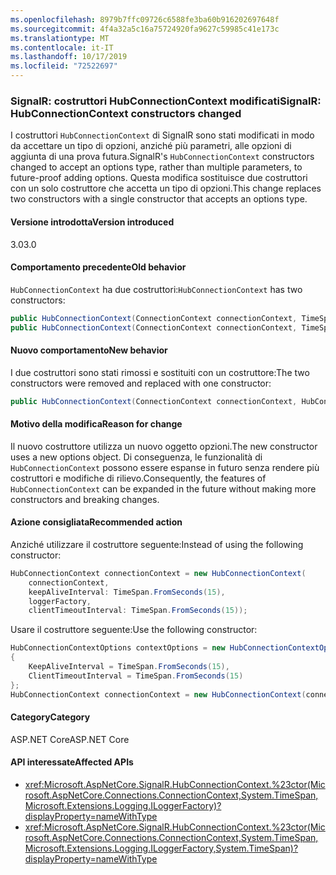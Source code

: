 ```yaml
---
ms.openlocfilehash: 8979b7ffc09726c6588fe3ba60b916202697648f
ms.sourcegitcommit: 4f4a32a5c16a75724920fa9627c59985c41e173c
ms.translationtype: MT
ms.contentlocale: it-IT
ms.lasthandoff: 10/17/2019
ms.locfileid: "72522697"
---
```

### <a name="signalr-hubconnectioncontext-constructors-changed"></a><span data-ttu-id="63f10-101">SignalR: costruttori HubConnectionContext modificati</span><span class="sxs-lookup"><span data-stu-id="63f10-101">SignalR: HubConnectionContext constructors changed</span></span>

<span data-ttu-id="63f10-102">I costruttori `HubConnectionContext` di SignalR sono stati modificati in modo da accettare un tipo di opzioni, anziché più parametri, alle opzioni di aggiunta di una prova futura.</span><span class="sxs-lookup"><span data-stu-id="63f10-102">SignalR's `HubConnectionContext` constructors changed to accept an options type, rather than multiple parameters, to future-proof adding options.</span></span> <span data-ttu-id="63f10-103">Questa modifica sostituisce due costruttori con un solo costruttore che accetta un tipo di opzioni.</span><span class="sxs-lookup"><span data-stu-id="63f10-103">This change replaces two constructors with a single constructor that accepts an options type.</span></span>

#### <a name="version-introduced"></a><span data-ttu-id="63f10-104">Versione introdotta</span><span class="sxs-lookup"><span data-stu-id="63f10-104">Version introduced</span></span>

<span data-ttu-id="63f10-105">3.0</span><span class="sxs-lookup"><span data-stu-id="63f10-105">3.0</span></span>

#### <a name="old-behavior"></a><span data-ttu-id="63f10-106">Comportamento precedente</span><span class="sxs-lookup"><span data-stu-id="63f10-106">Old behavior</span></span>

<span data-ttu-id="63f10-107">`HubConnectionContext` ha due costruttori:</span><span class="sxs-lookup"><span data-stu-id="63f10-107">`HubConnectionContext` has two constructors:</span></span>

```csharp
public HubConnectionContext(ConnectionContext connectionContext, TimeSpan keepAliveInterval, ILoggerFactory loggerFactory);
public HubConnectionContext(ConnectionContext connectionContext, TimeSpan keepAliveInterval, ILoggerFactory loggerFactory, TimeSpan clientTimeoutInterval);
```

#### <a name="new-behavior"></a><span data-ttu-id="63f10-108">Nuovo comportamento</span><span class="sxs-lookup"><span data-stu-id="63f10-108">New behavior</span></span>

<span data-ttu-id="63f10-109">I due costruttori sono stati rimossi e sostituiti con un costruttore:</span><span class="sxs-lookup"><span data-stu-id="63f10-109">The two constructors were removed and replaced with one constructor:</span></span>

```csharp
public HubConnectionContext(ConnectionContext connectionContext, HubConnectionContextOptions contextOptions, ILoggerFactory loggerFactory)
```

#### <a name="reason-for-change"></a><span data-ttu-id="63f10-110">Motivo della modifica</span><span class="sxs-lookup"><span data-stu-id="63f10-110">Reason for change</span></span>

<span data-ttu-id="63f10-111">Il nuovo costruttore utilizza un nuovo oggetto opzioni.</span><span class="sxs-lookup"><span data-stu-id="63f10-111">The new constructor uses a new options object.</span></span> <span data-ttu-id="63f10-112">Di conseguenza, le funzionalità di `HubConnectionContext` possono essere espanse in futuro senza rendere più costruttori e modifiche di rilievo.</span><span class="sxs-lookup"><span data-stu-id="63f10-112">Consequently, the features of `HubConnectionContext` can be expanded in the future without making more constructors and breaking changes.</span></span>

#### <a name="recommended-action"></a><span data-ttu-id="63f10-113">Azione consigliata</span><span class="sxs-lookup"><span data-stu-id="63f10-113">Recommended action</span></span>

<span data-ttu-id="63f10-114">Anziché utilizzare il costruttore seguente:</span><span class="sxs-lookup"><span data-stu-id="63f10-114">Instead of using the following constructor:</span></span>

```csharp
HubConnectionContext connectionContext = new HubConnectionContext(
    connectionContext,
    keepAliveInterval: TimeSpan.FromSeconds(15),
    loggerFactory,
    clientTimeoutInterval: TimeSpan.FromSeconds(15));
```

<span data-ttu-id="63f10-115">Usare il costruttore seguente:</span><span class="sxs-lookup"><span data-stu-id="63f10-115">Use the following constructor:</span></span>

```csharp
HubConnectionContextOptions contextOptions = new HubConnectionContextOptions()
{
    KeepAliveInterval = TimeSpan.FromSeconds(15),
    ClientTimeoutInterval = TimeSpan.FromSeconds(15)
};
HubConnectionContext connectionContext = new HubConnectionContext(connectionContext, contextOptions, loggerFactory);
```

#### <a name="category"></a><span data-ttu-id="63f10-116">Category</span><span class="sxs-lookup"><span data-stu-id="63f10-116">Category</span></span>

<span data-ttu-id="63f10-117">ASP.NET Core</span><span class="sxs-lookup"><span data-stu-id="63f10-117">ASP.NET Core</span></span>

#### <a name="affected-apis"></a><span data-ttu-id="63f10-118">API interessate</span><span class="sxs-lookup"><span data-stu-id="63f10-118">Affected APIs</span></span>

- <xref:Microsoft.AspNetCore.SignalR.HubConnectionContext.%23ctor(Microsoft.AspNetCore.Connections.ConnectionContext,System.TimeSpan,Microsoft.Extensions.Logging.ILoggerFactory)?displayProperty=nameWithType>
- <xref:Microsoft.AspNetCore.SignalR.HubConnectionContext.%23ctor(Microsoft.AspNetCore.Connections.ConnectionContext,System.TimeSpan,Microsoft.Extensions.Logging.ILoggerFactory,System.TimeSpan)?displayProperty=nameWithType>

<!--

#### Affected APIs

- `M:Microsoft.AspNetCore.SignalR.HubConnectionContext.#ctor(Microsoft.AspNetCore.Connections.ConnectionContext,System.TimeSpan,Microsoft.Extensions.Logging.ILoggerFactory)`
- `M:Microsoft.AspNetCore.SignalR.HubConnectionContext.#ctor(Microsoft.AspNetCore.Connections.ConnectionContext,System.TimeSpan,Microsoft.Extensions.Logging.ILoggerFactory,System.TimeSpan)`

-->
